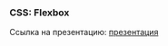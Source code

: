### CSS: Flexbox
Ссылка на презентацию: [презентация](https://github.com/ait-tr/cohort37.1/blob/main/front_end/lesson_06/HTML&CSS_Forms.pdf)